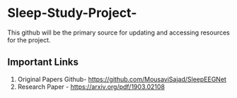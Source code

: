 # Sleep-Study-Project-

 This github will be the primary source for updating and accessing resources for the project.











 ## Important Links 
1. Original Papers Github- https://github.com/MousaviSajad/SleepEEGNet
2. Research Paper - https://arxiv.org/pdf/1903.02108
